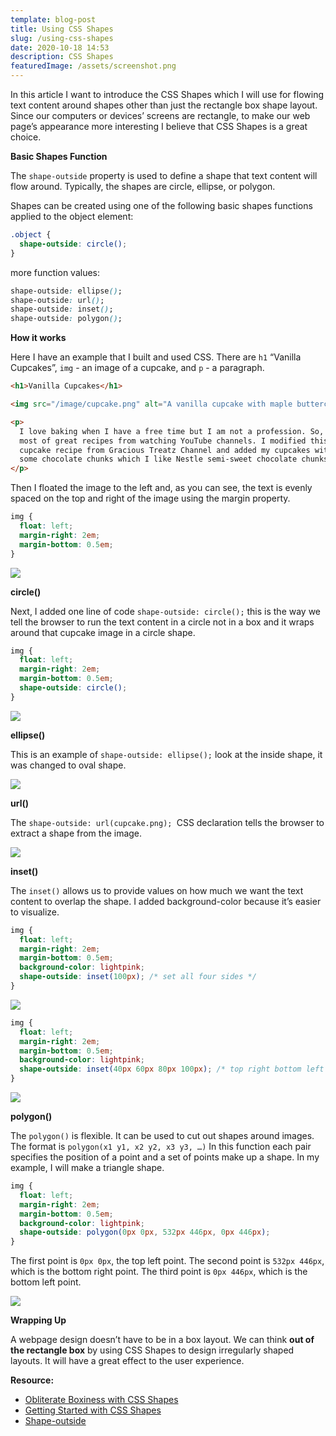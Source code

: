 ```yaml
---
template: blog-post
title: Using CSS Shapes
slug: /using-css-shapes
date: 2020-10-18 14:53
description: CSS Shapes
featuredImage: /assets/screenshot.png
---
```

In this article I want to introduce the CSS Shapes which I will use for flowing text content around shapes other than just the rectangle box shape layout. Since our computers or devices’ screens are rectangle, to make our web page’s appearance more interesting I believe that CSS Shapes is a great choice.

**Basic Shapes Function**

The `shape-outside` property is used to define a shape that text content will flow around. Typically, the shapes are circle, ellipse, or polygon.

Shapes can be created using one of the following basic shapes functions applied to the object element:

```css
.object {
  shape-outside: circle();
}
```

more function values:

```css
shape-outside: ellipse();
shape-outside: url();
shape-outside: inset();
shape-outside: polygon();
```

**How it works**

Here I have an example that I built and used CSS. There are `h1` “Vanilla Cupcakes”, `img` - an image of a cupcake, and `p` - a paragraph.

```html
<h1>Vanilla Cupcakes</h1>

<img src="/image/cupcake.png" alt="A vanilla cupcake with maple buttercream"/>

<p>
  I love baking when I have a free time but I am not a profession. So, I get
  most of great recipes from watching YouTube channels. I modified this
  cupcake recipe from Gracious Treatz Channel and added my cupcakes with
  some chocolate chunks which I like Nestle semi-sweet chocolate chunks.
</p>
```

Then I floated the image to the left and, as you can see, the text is evenly spaced on the top and right of the image using the margin property.

```css
img {
  float: left;
  margin-right: 2em;
  margin-bottom: 0.5em;
}
```

![](/assets/screenshot-1.png)

**circle()**

Next, I added one line of code `shape-outside: circle();` this is the way we tell the browser to run the text content in a circle not in a box and it wraps around that cupcake image in a circle shape.

```css
img {
  float: left;
  margin-right: 2em;
  margin-bottom: 0.5em;
  shape-outside: circle();
}
```

![](/assets/circle2.png)

**ellipse()**

This is an example of `shape-outside: ellipse();` look at the inside shape, it was changed to oval shape.

![](/assets/ellipse.png)

**url()**

The `shape-outside: url(cupcake.png); `CSS declaration tells the browser to extract a shape from the image.

![](/assets/url.png)

**inset()**

The `inset()` allows us to provide values on how much we want the text content to overlap the shape. I added background-color because it’s easier to visualize.

```css
img {
  float: left;
  margin-right: 2em;
  margin-bottom: 0.5em;
  background-color: lightpink;
  shape-outside: inset(100px); /* set all four sides */
}
```

![](/assets/inset.png)

```css
img {
  float: left;
  margin-right: 2em;
  margin-bottom: 0.5em;
  background-color: lightpink;
  shape-outside: inset(40px 60px 80px 100px); /* top right bottom left */
}
```

![](/assets/trbl.png)

**polygon()**

The `polygon()` is flexible. It can be used to cut out shapes around images. The format is `polygon(x1 y1, x2 y2, x3 y3, …)` In this function each pair specifies the position of a point and a set of points make up a shape. In my example, I will make a triangle shape.

```css
img {
  float: left;
  margin-right: 2em;
  margin-bottom: 0.5em;
  background-color: lightpink;
  shape-outside: polygon(0px 0px, 532px 446px, 0px 446px);
}
```

The first point is `0px 0px`, the top left point. The second point is `532px 446px`, which is the bottom right point. The third point is `0px 446px`, which is the bottom left point.

![](/assets/polygon.png)

**Wrapping Up**

A webpage design doesn’t have to be in a box layout. We can think **out of the rectangle box** by using CSS Shapes to design irregularly shaped layouts. It will have a great effect to the user experience.

**Resource:**

* [Obliterate Boxiness with CSS Shapes](https://www.youtube.com/watch?v=pOB75oTNhw0)
* [Getting Started with CSS Shapes](<-	https://www.html5rocks.com/en/tutorials/shapes/getting-started/#toc-polygon>)
* [Shape-outside](https://developer.mozilla.org/en-US/docs/Web/CSS/shape-outside)